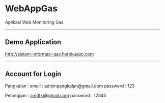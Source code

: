 # WebAppGas
Aplikasi Web Monitoring Gas

----------------
Demo Application
----------------
http://sistem-informasi-gas.herokuapp.com

----------
Account for Login
----------
Pangkalan :
email : adminpangkalan@gmail.com
password : 123

Pelanggan :
amdtkj@gmail.com
password : 12345




